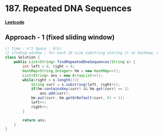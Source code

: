 # 187. Repeated DNA Sequences

#### [Leetcode](https://leetcode.com/problems/repeated-dna-sequences/)

## Approach - 1 (fixed sliding window)
```java
// time : n^2 Space : O(n)
// sliding window : for each 10 size substring storing it in hashmap, whenever i get a substring occurring 2 or more times store it in ans
class Solution {
    public List<String> findRepeatedDnaSequences(String s) {
        int left = 0, right = 9;
        HashMap<String,Integer> hm = new HashMap<>();
        List<String> ans = new ArrayList<>();
        while(right < s.length()){
            String curr = s.substring(left, right+1);
            if(hm.containsKey(curr) && hm.get(curr) == 1)
                ans.add(curr);
            hm.put(curr, hm.getOrDefault(curr, 0) + 1);
            left++;
            right++;
        }

        return ans;
    }
}
```

